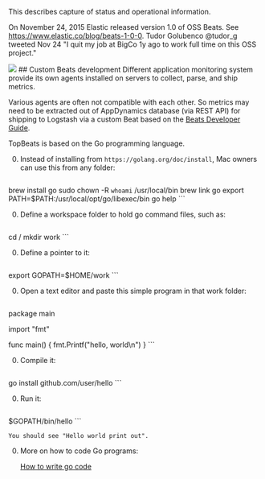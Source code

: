This describes capture of status and operational information.

On November 24, 2015 Elastic released version 1.0 of OSS Beats.
See https://www.elastic.co/blog/beats-1-0-0.
Tudor Golubenco @tudor_g tweeted Nov 24 "I quit my job at BigCo 1y ago to work full time on this OSS project."

<img src="https://www.elastic.co/assets/bltbdd3db766780b321/beats%20platform.png">


<a id="BeatsDev">
## Custom Beats development</a>
Different application monitoring system provide its own agents installed on servers
to collect, parse, and ship metrics.

Various agents are often not compatible with each other.
So metrics may need to be extracted out of AppDynamics database (via REST API) for 
shipping to Logstash via a custom Beat based on the
<a target="_blank" href="https://www.elastic.co/guide/en/beats/libbeat/current/new-beat.html">
Beats Developer Guide</a>.

TopBeats is based on the Go programming language. 

0. Instead of installing from `https://golang.org/doc/install`, 
   Mac owners can use this from any folder:

    ```
brew install go
sudo chown -R `whoami` /usr/local/bin
brew link go
export PATH=$PATH:/usr/local/opt/go/libexec/bin
go help
    ```

0. Define a workspace folder to hold go command files, such as:

    ```
cd /
mkdir work
    ```

0. Define a pointer to it:

    ```
export GOPATH=$HOME/work
    ```

0. Open a text editor and paste this simple program in that work folder:

    ```
package main

import "fmt"

func main() {
fmt.Printf("hello, world\n")
}
    ```

0. Compile it:

    ```
go install github.com/user/hello
    ```

0. Run it:

    ```
$GOPATH/bin/hello
    ```

    You should see "Hello world print out".


0. More on how to code Go programs:

    <a target="_blank" href="https://golang.org/doc/code.html">
    How to write go code</a>
